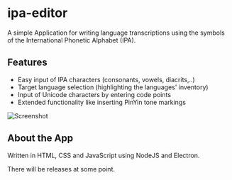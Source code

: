 # ipa-editor

A simple Application for writing language transcriptions using the symbols of the International Phonetic Alphabet (IPA).

## Features

- Easy input of IPA characters (consonants, vowels, diacrits,..)
- Target language selection (highlighting the languages' inventory)
- Input of Unicode characters by entering code points
- Extended functionality like inserting PinYin tone markings

![Screenshot](https://user-images.githubusercontent.com/6666006/131233831-4fec9a33-5418-4ee6-982f-a0bdbf02e66e.PNG)

## About the App

Written in HTML, CSS and JavaScript using NodeJS and Electron.

There will be releases at some point.
